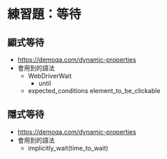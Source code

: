 # 練習題：等待

## 顯式等待

- <https://demoqa.com/dynamic-properties>
- 會用到的語法
  - WebDriverWait
    - until
  - expected_conditions
    element_to_be_clickable

<!--

### 解答

```py
from selenium import webdriver
from selenium.webdriver.common.by import By
from selenium.webdriver.support.ui import WebDriverWait
from selenium.webdriver.support import expected_conditions as EC

driver = webdriver.Chrome("./chromedriver")
driver.get("https://demoqa.com/dynamic-properties")
assert "ToolsQA" in driver.title

try:
    element = WebDriverWait(driver, 10).until(
        EC.element_to_be_clickable((By.ID, "enableAfter"))
    )
finally:
    driver.quit()
``` -->

## 隱式等待

- <https://demoqa.com/dynamic-properties>
- 會用到的語法
  - implicitly_wait(time_to_wait)

<!--
### 解答

```py
from selenium import webdriver

driver = webdriver.Chrome("./chromedriver")
driver.implicitly_wait(5) # 單位是秒
driver.get("https://demoqa.com/dynamic-properties")
assert "ToolsQA" in driver.title
try:
    element = driver.find_element_by_id("visibleAfter")
    print(element.text)
finally:
    driver.quit()
``` -->
